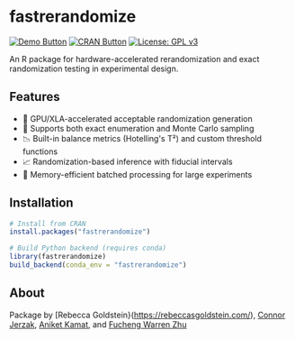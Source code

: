 # fastrerandomize

[<img src="https://img.shields.io/badge/Demo-View%20Demo-blue" alt="Demo Button">](https://cran.r-project.org/web/packages/fastrerandomize/vignettes/MainVignette.html)
[<img src="https://img.shields.io/badge/CRAN-View%20on%20CRAN-green" alt="CRAN Button">](https://cran.r-project.org/web/packages/fastrerandomize/index.html)
[![License: GPL v3](https://img.shields.io/badge/License-GPLv3-blue.svg)](https://www.gnu.org/licenses/gpl-3.0)

An R package for hardware-accelerated rerandomization and exact randomization testing in experimental design.

## Features

- 🚀 GPU/XLA-accelerated acceptable randomization generation 
- 🔢 Supports both exact enumeration and Monte Carlo sampling
- 📉 Built-in balance metrics (Hotelling's T²) and custom threshold functions
- 📈 Randomization-based inference with fiducial intervals
- 💾 Memory-efficient batched processing for large experiments

## Installation

```r
# Install from CRAN
install.packages("fastrerandomize")

# Build Python backend (requires conda)
library(fastrerandomize)
build_backend(conda_env = "fastrerandomize")
```

## About

Package by [Rebecca Goldstein}(https://rebeccasgoldstein.com/), [Connor Jerzak](https://ConnorJerzak.com), [Aniket Kamat](https://github.com/aniketkamat), and [Fucheng Warren Zhu](https://github.com/WarrenZhu050413)   

